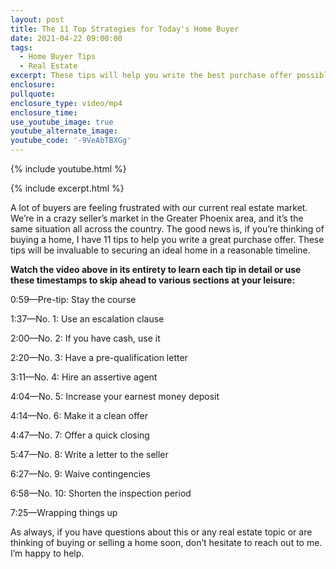 ```yaml
---
layout: post
title: The 11 Top Strategies for Today's Home Buyer
date: 2021-04-22 09:00:00
tags:
  - Home Buyer Tips
  - Real Estate
excerpt: These tips will help you write the best purchase offer possible.
enclosure:
pullquote:
enclosure_type: video/mp4
enclosure_time:
use_youtube_image: true
youtube_alternate_image:
youtube_code: '-9VeAbTBXGg'
---
```

{% include youtube.html %}

{% include excerpt.html %}

A lot of buyers are feeling frustrated with our current real estate market. We’re in a crazy seller’s market in the Greater Phoenix area, and it’s the same situation all across the country. The good news is, if you’re thinking of buying a home, I have 11 tips to help you write a great purchase offer. These tips will be invaluable to securing an ideal home in a reasonable timeline.&nbsp;

**Watch the video above in its entirety to learn each tip in detail or use these timestamps to skip ahead to various sections at your leisure:&nbsp;**

0:59—Pre-tip: Stay the course

1:37—No. 1: Use an escalation clause

2:00—No. 2: If you have cash, use it

2:20—No. 3: Have a pre-qualification letter

3:11—No. 4: Hire an assertive agent

4:04—No. 5: Increase your earnest money deposit

4:14—No. 6: Make it a clean offer

4:47—No. 7: Offer a quick closing

5:47—No. 8: Write a letter to the seller

6:27—No. 9: Waive contingencies

6:58—No. 10: Shorten the inspection period&nbsp;

7:25—Wrapping things up

As always, if you have questions about this or any real estate topic or are thinking of buying or selling a home soon, don’t hesitate to reach out to me. I’m happy to help.

